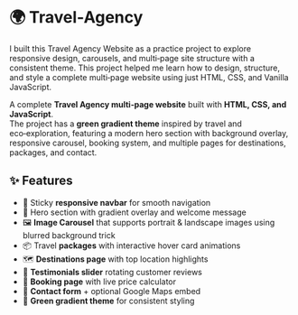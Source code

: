 # 🌍 Travel-Agency
I built this Travel Agency Website as a practice project to explore responsive design, carousels, and multi‑page site structure with a consistent theme. This project helped me learn how to design, structure, and style a complete multi‑page website using just HTML, CSS, and Vanilla JavaScript.

A complete **Travel Agency multi‑page website** built with **HTML, CSS, and JavaScript**.  
The project has a **green gradient theme** inspired by travel and eco‑exploration, featuring a modern hero section with background overlay, responsive carousel, booking system, and multiple pages for destinations, packages, and contact.


## ✨ Features
- 🧭 Sticky **responsive navbar** for smooth navigation  
- 🎉 Hero section with gradient overlay and welcome message  
- 🖼️ **Image Carousel** that supports portrait & landscape images using blurred background trick  
- 📦 Travel **packages** with interactive hover card animations  
- 🗺️ **Destinations page** with top location highlights  
- 💬 **Testimonials slider** rotating customer reviews  
- 📄 **Booking page** with live price calculator  
- 📮 **Contact form** + optional Google Maps embed  
- 🌱 **Green gradient theme** for consistent styling  


